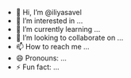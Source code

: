 - 👋 Hi, I’m @iliyasavel
- 👀 I’m interested in ...
- 🌱 I’m currently learning ...
- 💞️ I’m looking to collaborate on ...
- 📫 How to reach me ...
- 😄 Pronouns: ...
- ⚡ Fun fact: ...

<!---
iliyasavel/iliyasavel is a ✨ special ✨ repository because its `README.md` (this file) appears on your GitHub profile.
You can click the Preview link to take a look at your changes.
--->
